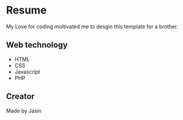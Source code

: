 # Resume
My Love for coding moltivated me to desgin this template for a brother.
## Web technology
* HTML
* CSS
* Javascript
* PHP
## Creator
Made by Jasin

